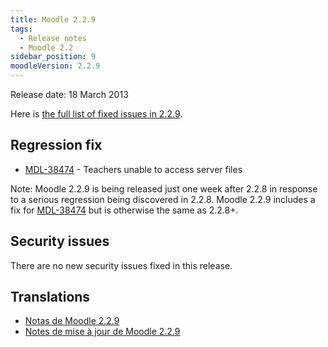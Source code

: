 ```yaml
---
title: Moodle 2.2.9
tags:
  - Release notes
  - Moodle 2.2
sidebar_position: 9
moodleVersion: 2.2.9
---
```

Release date: 18 March 2013

Here is [the full list of fixed issues in 2.2.9](https://tracker.moodle.org/secure/IssueNavigator!executeAdvanced.jspa?jqlQuery=project+%3D+mdl+AND+resolution+%3D+fixed+AND+fixVersion+in+%28%222.2.9%22%29+ORDER+BY+priority+DESC&runQuery=true&clear=true).

## Regression fix

- [MDL-38474](https://tracker.moodle.org/browse/MDL-38474) - Teachers unable to access server files

Note: Moodle 2.2.9 is being released just one week after 2.2.8 in response to a serious regression being discovered in 2.2.8. Moodle 2.2.9 includes a fix for [MDL-38474](https://tracker.moodle.org/browse/MDL-38474) but is otherwise the same as 2.2.8+.

## Security issues

There are no new security issues fixed in this release.

## Translations

- [Notas de Moodle 2.2.9](https://docs.moodle.org/es/Notas_de_Moodle_2.2.9)
- [Notes de mise à jour de Moodle 2.2.9](https://docs.moodle.org/fr/Notes_de_mise_à_jour_de_Moodle_2.2.9)
